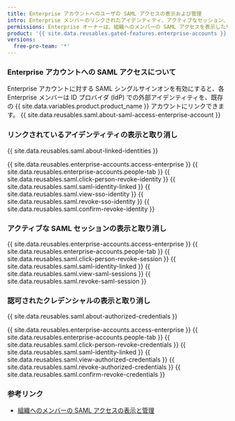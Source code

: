 ```yaml
---
title: Enterprise アカウントへのユーザの SAML アクセスの表示および管理
intro: Enterprise メンバーのリンクされたアイデンティティ、アクティブなセッション、認可されたクレデンシャルの表示と取り消しが可能です。
permissions: Enterprise オーナーは、組織へのメンバーの SAML アクセスを表示したり管理したりすることもできます。
product: '{{ site.data.reusables.gated-features.enterprise-accounts }}'
versions:
  free-pro-team: '*'
---
```


### Enterprise アカウントへの SAML アクセスについて

Enterprise アカウントに対する SAML シングルサインオンを有効にすると、各 Enterprise メンバーは ID プロバイダ (IdP) での外部アイデンティティを、既存の {{ site.data.variables.product.product_name }} アカウントにリンクできます。 {{ site.data.reusables.saml.about-saml-access-enterprise-account }}

### リンクされているアイデンティティの表示と取り消し

{{ site.data.reusables.saml.about-linked-identities }}

{{ site.data.reusables.enterprise-accounts.access-enterprise }}
{{ site.data.reusables.enterprise-accounts.people-tab }}
{{ site.data.reusables.saml.click-person-revoke-identity }}
{{ site.data.reusables.saml.saml-identity-linked }}
{{ site.data.reusables.saml.view-sso-identity }}
{{ site.data.reusables.saml.revoke-sso-identity }}
{{ site.data.reusables.saml.confirm-revoke-identity }}

### アクティブな SAML セッションの表示と取り消し

{{ site.data.reusables.enterprise-accounts.access-enterprise }}
{{ site.data.reusables.enterprise-accounts.people-tab }}
{{ site.data.reusables.saml.click-person-revoke-session }}
{{ site.data.reusables.saml.saml-identity-linked }}
{{ site.data.reusables.saml.view-saml-sessions }}
{{ site.data.reusables.saml.revoke-saml-session }}

### 認可されたクレデンシャルの表示と取り消し

{{ site.data.reusables.saml.about-authorized-credentials }}

{{ site.data.reusables.enterprise-accounts.access-enterprise }}
{{ site.data.reusables.enterprise-accounts.people-tab }}
{{ site.data.reusables.saml.click-person-revoke-credentials }}
{{ site.data.reusables.saml.saml-identity-linked }}
{{ site.data.reusables.saml.view-authorized-credentials }}
{{ site.data.reusables.saml.revoke-authorized-credentials }}
{{ site.data.reusables.saml.confirm-revoke-credentials }}

### 参考リンク

- [組織へのメンバーの SAML アクセスの表示と管理](/github/setting-up-and-managing-organizations-and-teams/viewing-and-managing-a-members-saml-access-to-your-organization)
